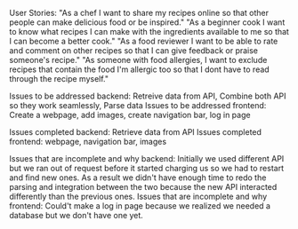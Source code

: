 User Stories: "As a chef I want to share my recipes online so that other people can make delicious food or be inspired." "As a beginner cook I want to know what recipes I can make with the ingredients available to me so that I can become a better cook." "As a food reviewer I want to be able to rate and comment on other recipes so that I can give feedback or praise someone's recipe." "As someone with food allergies, I want to exclude recipes that contain the food I'm allergic too so that I dont have to read through the recipe myself."

Issues to be addressed backend: Retreive data from API, Combine both API so they work seamlessly, Parse data
Issues to be addressed frontend: Create a webpage, add images, create navigation bar, log in page

Issues completed backend: Retrieve data from API
Issues completed frontend: webpage, navigation bar, images

Issues that are incomplete and why backend: Initially we used different API but we ran out of request before it started charging us so we had to restart and find new ones. As a result we didn't have enough time to redo the parsing and integration between the two because the new API interacted differently than the previous ones.
Issues that are incomplete and why frontend: Could't make a log in page because we realized we needed a database but we don't have one yet.